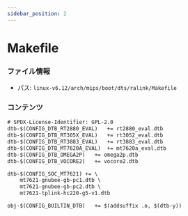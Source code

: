 ```yaml
---
sidebar_position: 2
---
```

# Makefile

### ファイル情報

- パス: `linux-v6.12/arch/mips/boot/dts/ralink/Makefile`

### コンテンツ

```txt
# SPDX-License-Identifier: GPL-2.0
dtb-$(CONFIG_DTB_RT2880_EVAL)	+= rt2880_eval.dtb
dtb-$(CONFIG_DTB_RT305X_EVAL)	+= rt3052_eval.dtb
dtb-$(CONFIG_DTB_RT3883_EVAL)	+= rt3883_eval.dtb
dtb-$(CONFIG_DTB_MT7620A_EVAL)	+= mt7620a_eval.dtb
dtb-$(CONFIG_DTB_OMEGA2P)	+= omega2p.dtb
dtb-$(CONFIG_DTB_VOCORE2)	+= vocore2.dtb

dtb-$(CONFIG_SOC_MT7621) += \
	mt7621-gnubee-gb-pc1.dtb \
	mt7621-gnubee-gb-pc2.dtb \
	mt7621-tplink-hc220-g5-v1.dtb

obj-$(CONFIG_BUILTIN_DTB)	+= $(addsuffix .o, $(dtb-y))

```
